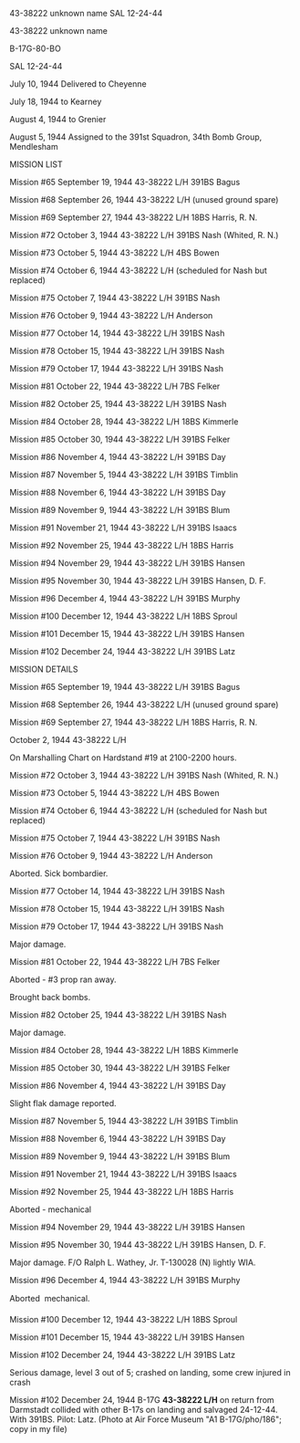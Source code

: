 





43-38222 unknown name SAL 12-24-44






 




43-38222 unknown name

B-17G-80-BO

SAL 12-24-44

July 10, 1944 Delivered to Cheyenne

July 18, 1944 to Kearney

August 4, 1944 to Grenier

August 5, 1944 Assigned to the 391st Squadron, 34th
Bomb Group, Mendlesham

MISSION LIST

Mission #65 September 19, 1944 43-38222 L/H 391BS Bagus

Mission #68 September 26, 1944 43-38222 L/H (unused ground
spare)

Mission #69 September 27, 1944 43-38222 L/H 18BS Harris, R.
N.

Mission #72 October 3, 1944 43-38222 L/H 391BS Nash (Whited,
R. N.)

Mission #73 October 5, 1944 43-38222 L/H 4BS Bowen

Mission #74 October 6, 1944 43-38222 L/H (scheduled for Nash
but replaced)

Mission #75 October 7, 1944 43-38222 L/H 391BS Nash

Mission #76 October 9, 1944 43-38222 L/H Anderson

Mission #77 October 14, 1944 43-38222 L/H 391BS Nash

Mission #78 October 15, 1944 43-38222 L/H 391BS Nash

Mission #79 October 17, 1944 43-38222 L/H 391BS Nash

Mission #81 October 22, 1944 43-38222 L/H 7BS Felker

Mission #82 October 25, 1944 43-38222 L/H 391BS Nash

Mission #84 October 28, 1944 43-38222 L/H 18BS Kimmerle

Mission #85 October 30, 1944 43-38222 L/H 391BS Felker

Mission #86 November 4, 1944 43-38222 L/H 391BS Day

Mission #87 November 5, 1944 43-38222 L/H 391BS Timblin

Mission #88 November 6, 1944 43-38222 L/H 391BS Day

Mission #89 November 9, 1944 43-38222 L/H 391BS Blum

Mission #91 November 21, 1944 43-38222 L/H 391BS Isaacs

Mission #92 November 25, 1944 43-38222 L/H 18BS Harris

Mission #94 November 29, 1944 43-38222 L/H 391BS Hansen

Mission #95 November 30, 1944 43-38222 L/H 391BS Hansen, D.
F.

Mission #96 December 4, 1944 43-38222 L/H 391BS Murphy

Mission #100 December 12, 1944 43-38222 L/H 18BS Sproul

Mission #101 December 15, 1944 43-38222 L/H 391BS Hansen

Mission #102 December 24, 1944 43-38222 L/H 391BS Latz

MISSION DETAILS

Mission #65 September 19, 1944 43-38222 L/H 391BS Bagus

Mission #68 September 26, 1944 43-38222 L/H (unused ground
spare)

Mission #69 September 27, 1944 43-38222 L/H 18BS Harris, R.
N.


October 2, 1944 43-38222 L/H

On Marshalling Chart on Hardstand #19 at 2100-2200 hours.

Mission #72 October 3, 1944 43-38222 L/H 391BS Nash (Whited,
R. N.)

Mission #73 October 5, 1944 43-38222 L/H 4BS Bowen

Mission #74 October 6, 1944 43-38222 L/H (scheduled for Nash
but replaced)

Mission #75 October 7, 1944 43-38222 L/H 391BS Nash

Mission #76 October 9, 1944 43-38222 L/H Anderson

Aborted. Sick bombardier.

Mission #77 October 14, 1944 43-38222 L/H 391BS Nash

Mission #78 October 15, 1944 43-38222 L/H 391BS Nash

Mission #79 October 17, 1944 43-38222 L/H 391BS
Nash

Major damage.

Mission #81 October 22, 1944 43-38222 L/H 7BS Felker

Aborted \- #3 prop ran away.

Brought back bombs.

Mission #82 October 25, 1944 43-38222 L/H 391BS Nash

Major damage.

Mission #84 October 28, 1944 43-38222 L/H 18BS Kimmerle

Mission #85 October 30, 1944 43-38222 L/H 391BS Felker

Mission #86 November 4, 1944 43-38222 L/H 391BS Day

Slight flak damage reported.

Mission #87 November 5, 1944 43-38222 L/H 391BS Timblin

Mission #88 November 6, 1944 43-38222 L/H 391BS Day

Mission #89 November 9, 1944 43-38222 L/H 391BS Blum

Mission #91 November 21, 1944 43-38222 L/H 391BS Isaacs

Mission #92 November 25, 1944 43-38222 L/H 18BS Harris

Aborted \- mechanical

Mission #94 November 29, 1944 43-38222 L/H 391BS Hansen

Mission #95 November 30, 1944 43-38222 L/H 391BS Hansen, D.
F.

Major damage. F/O Ralph L. Wathey, Jr. T-130028 (N)
lightly WIA.

Mission #96 December 4, 1944 43-38222 L/H 391BS Murphy

Aborted  mechanical.

Mission #100 December 12, 1944 43-38222 L/H 18BS Sproul

Mission #101 December 15, 1944 43-38222 L/H 391BS Hansen

Mission #102 December 24, 1944 43-38222 L/H 391BS Latz

Serious damage, level 3 out of 5; crashed on landing, some
crew injured in crash

Mission #102 December 24, 1944 B-17G **43-38222 L/H** on
return from Darmstadt collided with other B-17s on landing and salvaged
24-12-44. With 391BS. Pilot: Latz. (Photo at Air Force Museum "A1
B-17G/pho/186"; copy in my file)




